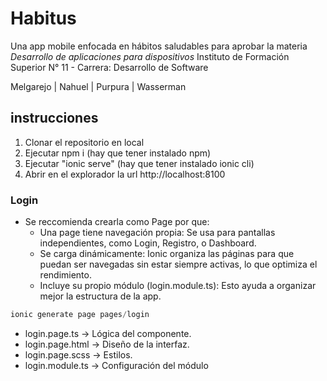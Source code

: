 # Habitus

Una app mobile enfocada en hábitos saludables para aprobar la materia _Desarrollo de aplicaciones para dispositivos_
Instituto de Formación Superior N° 11 - Carrera: Desarrollo de Software

Melgarejo | Nahuel | Purpura | Wasserman 

## instrucciones

1. Clonar el repositorio en local
2. Ejecutar npm i (hay que tener instalado npm)
3. Ejecutar "ionic serve" (hay que tener instalado ionic cli)
4. Abrir en el explorador la url http://localhost:8100


### Login

- Se reccomienda crearla como Page por que:
    - Una page tiene navegación propia: Se usa para pantallas independientes, como Login, Registro, o Dashboard.
    - Se carga dinámicamente: Ionic organiza las páginas para que puedan ser navegadas sin estar siempre activas, lo que optimiza el rendimiento.
    - Incluye su propio módulo (login.module.ts): Esto ayuda a organizar mejor la estructura de la app.

```Typescript
ionic generate page pages/login
```
- login.page.ts → Lógica del componente.
- login.page.html → Diseño de la interfaz.
- login.page.scss → Estilos.
- login.module.ts → Configuración del módulo

